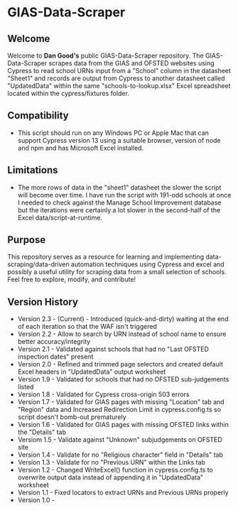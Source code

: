 # GIAS-Data-Scraper

## Welcome

Welcome to **Dan Good's** public GIAS-Data-Scraper repository. The GIAS-Data-Scraper scrapes data from the GIAS and OFSTED websites using Cypress to read school URNs input from a "School" column in the datasheet "Sheet1" and records are output from Cypress to another datasheet called "UpdatedData" within the same "schools-to-lookup.xlsx" Excel spreadsheet located within the cypress/fixtures folder.

## Compatibility

- This script should run on any Windows PC or Apple Mac that can support Cypress version 13 using a suitable browser, version of node and npm and has Microsoft Excel installed.


## Limitations

- The more rows of data in the "sheet1" datasheet the slower the script will become over time.  I have run the script with 191-odd schools at once I needed to check against the Manage School Improvement database but the iterations were certainly a lot slower in the second-half of the Excel data/script-at-runtime.


## Purpose

This repository serves as a resource for learning and implementing data-scraping/data-driven automation techniques using Cypress and excel and possibly a useful utility for scraping data from a small selection of schools. Feel free to explore, modify, and contribute!

## Version History

- Version 2.3 - (Current) - Introduced (quick-and-dirty) waiting at the end of each iteration so that the WAF isn't triggered
- Version 2.2 - Allow to search by URN instead of school name to ensure better accuracy/integrity
- Version 2.1 - Validated against schools that had no "Last OFSTED inspection dates" present
- Version 2.0 - Refined and trimmed page selectors and created default Excel headers in "UpdatedData" output worksheet
- Version 1.9 - Validated for schools that had no OFSTED sub-judgements listed
- Version 1.8 - Validated for Cypress cross-origin 503 errors
- Version 1.7 - Validated for GIAS pages with missing "Location" tab and "Region" data and Increased Redirection Limit in cypress.config.ts so script doesn't bomb-out prematurely
- Version 1.6 - Validated for GIAS pages with missing OFSTED links within the "Details" tab
- Versiom 1.5 - Validate against "Unknown" subjudgements on OFSTED site
- Version 1.4 - Validate for no "Religious character" field in "Details" tab
- Version 1.3 - Validate for no "Previous URN" within the Links tab
- Version 1.2 - Changed WriteExcel() function in cypress.config.ts to overwrite output data instead of appending it in "UpdatedData" worksheet
- Version 1.1 - Fixed locators to extract URNs and Previous URNs properly
- Version 1.0 - 

